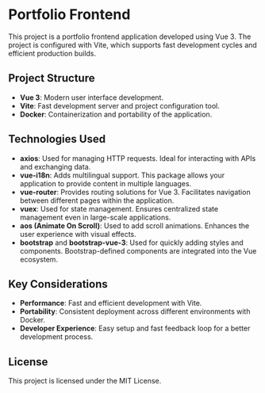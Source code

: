 
# Portfolio Frontend

This project is a portfolio frontend application developed using Vue 3. The project is configured with Vite, which supports fast development cycles and efficient production builds.

## Project Structure

- **Vue 3**: Modern user interface development.
- **Vite**: Fast development server and project configuration tool.
- **Docker**: Containerization and portability of the application.

## Technologies Used

- **axios**: Used for managing HTTP requests. Ideal for interacting with APIs and exchanging data.
- **vue-i18n**: Adds multilingual support. This package allows your application to provide content in multiple languages.
- **vue-router**: Provides routing solutions for Vue 3. Facilitates navigation between different pages within the application.
- **vuex**: Used for state management. Ensures centralized state management even in large-scale applications.
- **aos (Animate On Scroll)**: Used to add scroll animations. Enhances the user experience with visual effects.
- **bootstrap** and **bootstrap-vue-3**: Used for quickly adding styles and components. Bootstrap-defined components are integrated into the Vue ecosystem.

## Key Considerations

- **Performance**: Fast and efficient development with Vite.
- **Portability**: Consistent deployment across different environments with Docker.
- **Developer Experience**: Easy setup and fast feedback loop for a better development process.

## License

This project is licensed under the MIT License.
